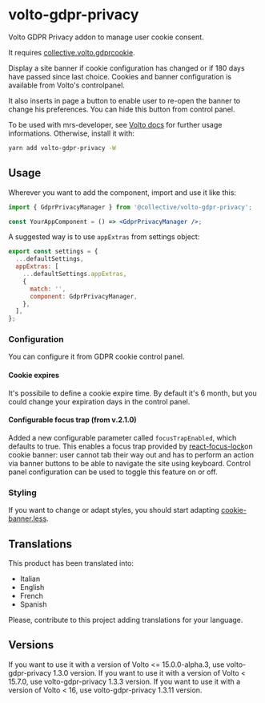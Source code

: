 # volto-gdpr-privacy

Volto GDPR Privacy addon to manage user cookie consent.

It requires [collective.volto.gdprcookie](https://github.com/collective/collective.volto.gdprcookie).

Display a site banner if cookie configuration has changed or if 180 days have passed since last choice.
Cookies and banner configuration is available from Volto's controlpanel.

It also inserts in page a button to enable user to re-open the banner to change his preferences. You can hide this button from control panel.

To be used with mrs-developer, see [Volto docs](https://docs.voltocms.com/customizing/add-ons/) for further usage informations.
Otherwise, install it with:

```bash
yarn add volto-gdpr-privacy -W
```

## Usage

Wherever you want to add the component, import and use it like this:

```jsx
import { GdprPrivacyManager } from '@collective/volto-gdpr-privacy';

const YourAppComponent = () => <GdprPrivacyManager />;
```

A suggested way is to use `appExtras` from settings object:

```jsx
export const settings = {
  ...defaultSettings,
  appExtras: [
    ...defaultSettings.appExtras,
    {
      match: '',
      component: GdprPrivacyManager,
    },
  ],
};
```

### Configuration

You can configure it from GDPR cookie control panel.

#### Cookie expires

It's possibile to define a cookie expire time. By default it's 6 month, but you could change your expiration days in the control panel.

#### Configurable focus trap (from v.2.1.0)

Added a new configurable parameter called `focusTrapEnabled`, which defaults to true. This enables a focus trap provided by [react-focus-lock](https://www.npmjs.com/package/react-focus-lock)on cookie banner: user cannot tab their way out and has to perform an action via banner buttons to be able to navigate the site using keyboard.
Control panel configuration can be used to toggle this feature on or off.

### Styling

If you want to change or adapt styles, you should start adapting [cookie-banner.less](src/components/CookieBanner/cookie-banner.less).

## Translations

This product has been translated into:

- Italian
- English
- French
- Spanish

Please, contribute to this project adding translations for your language.

## Versions

If you want to use it with a version of Volto <= 15.0.0-alpha.3, use volto-gdpr-privacy 1.3.0 version.
If you want to use it with a version of Volto < 15.7.0, use volto-gdpr-privacy 1.3.3 version.
If you want to use it with a version of Volto < 16, use volto-gdpr-privacy 1.3.11 version.
